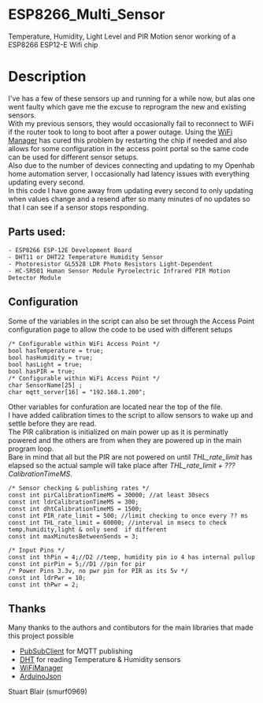 # ESP8266_Multi_Sensor
Temperature, Humidity, Light Level and PIR Motion senor working of a ESP8266 ESP12-E Wifi chip

# Description
I've has a few of these sensors up and running for a while now, but alas one went faulty which gave me the excuse to reprogram the new and existing sensors.  
With my previous sensors, they would occasionally fail to reconnect to WiFi if the router took to long to boot after a power outage. Using the [WiFi Manager](https://github.com/tzapu/WiFiManager) has cured this problem by restarting the chip if needed and also allows for some configuration in the access point portal so the same code can be used for different sensor setups.  
Also due to the number of devices connecting and updating to my Openhab home automation server, I occasionally had latency issues with everything updating every second.  
In this code I have gone away from updating every second to only updating when values change and a resend after so many minutes of no updates so that I can see if a sensor stops responding.  

## Parts used:
    - ESP8266 ESP-12E Development Board
    - DHT11 or DHT22 Temperature Humidity Sensor
    - Photoresistor GL5528 LDR Photo Resistors Light-Dependent
    - HC-SR501 Human Sensor Module Pyroelectric Infrared PIR Motion Detector Module

## Configuration
Some of the variables in the script can also be set through the Access Point configuration page to allow the code to be used with different setups
```
/* Configurable within WiFi Access Point */
bool hasTemperature = true;
bool hasHumidity = true;
bool hasLight = true;
bool hasPIR = true;
/* Configurable within WiFi Access Point */
char SensorName[25] ; 
char mqtt_server[16] = "192.168.1.200"; 
```

Other variables for confuration are located near the top of the file.  
I have added calibration times to the script to allow sensors to wake up and settle before they are read.  
The PIR calibration is initialized on main power up as it is perminatly powered and the others are from when they are powered up in the main program loop.  
Bare in mind that all but the PIR are not powered on until *THL_rate_limit* has elapsed so the actual sample will take place after *THL_rate_limit + ???CalibrationTimeMS*.  

```
/* Sensor checking & publishing rates */
const int pirCalibrationTimeMS = 30000; //at least 30secs
const int ldrCalibrationTimeMS = 300;
const int dhtCalibrationTimeMS = 1500;
const int PIR_rate_limit = 500; //limit checking to once every ?? ms
const int THL_rate_limit = 60000; //interval in msecs to check temp,humidity,light & only send  if different
const int maxMinutesBetweenSends = 3;

/* Input Pins */
const int thPin = 4;//D2 //temp, humidity pin io 4 has internal pullup
const int pirPin = 5;//D1 //pin for pir
/* Power Pins 3.3v, no pwr pin for PIR as its 5v */
const int ldrPwr = 10;
const int thPwr = 2;
```
## Thanks
Many thanks to the authors and contibutors for the main libraries that made this project possible  
* [PubSubClient](https://github.com/knolleary/pubsubclient) for MQTT publishing
* [DHT](https://github.com/adafruit/DHT-sensor-library) for reading Temperature & Humidity sensors
* [WiFiManager](https://github.com/tzapu/WiFiManager)
* [ArduinoJson](https://github.com/bblanchon/ArduinoJson)

Stuart Blair (smurf0969)
